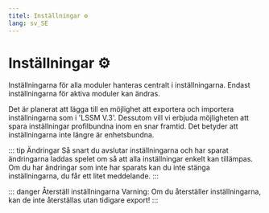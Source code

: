 ```yaml
---
titel: Inställningar ⚙️
lang: sv_SE
---
```


# Inställningar ⚙️

Inställningarna för alla moduler hanteras centralt i inställningarna. Endast inställningarna för aktiva moduler kan ändras.

Det är planerat att lägga till en möjlighet att exportera och importera inställningarna som i 'LSSM V.3'.
Dessutom vill vi erbjuda möjligheten att spara inställningar profilbundna inom en snar framtid. Det betyder att inställningarna inte längre är enhetsbundna.

::: tip Ändringar
Så snart du avslutar inställningarna och har sparat ändringarna laddas spelet om så att alla inställningar enkelt kan tillämpas.
Om du har ändringar som inte har sparats kan du inte stänga inställningarna, du får ett litet meddelande.
:::

::: danger Återställ inställningarna
Varning: Om du återställer inställningarna, kan de inte återställas utan tidigare export!
:::

